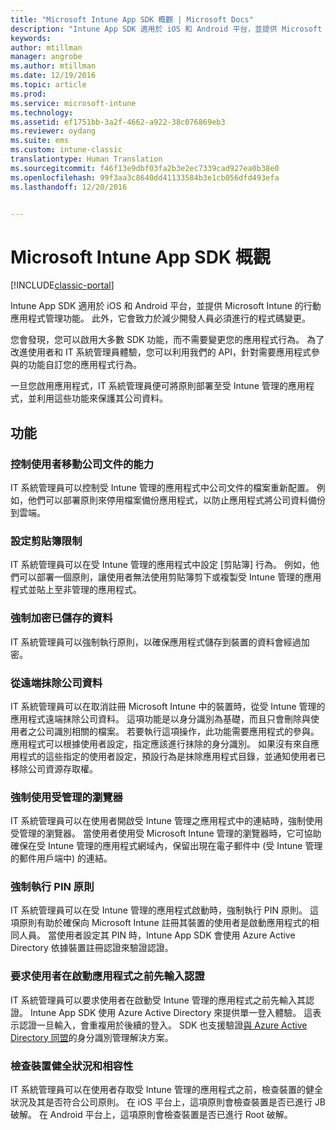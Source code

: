 ```yaml
---
title: "Microsoft Intune App SDK 概觀 | Microsoft Docs"
description: "Intune App SDK 適用於 iOS 和 Android 平台，並提供 Microsoft Intune 的行動應用程式管理功能。"
keywords: 
author: mtillman
manager: angrobe
ms.author: mtillman
ms.date: 12/19/2016
ms.topic: article
ms.prod: 
ms.service: microsoft-intune
ms.technology: 
ms.assetid: ef1751bb-3a2f-4662-a922-38c076869eb3
ms.reviewer: oydang
ms.suite: ems
ms.custom: intune-classic
translationtype: Human Translation
ms.sourcegitcommit: f46f13e9dbf03fa2b3e2ec7339cad927ea0b38e0
ms.openlocfilehash: 99f3aa3c8640dd41133584b3e1cb056dfd493efa
ms.lasthandoff: 12/20/2016


---
```


# <a name="overview-of-the-microsoft-intune-app-sdk"></a>Microsoft Intune App SDK 概觀

[!INCLUDE[classic-portal](../includes/classic-portal.md)]

Intune App SDK 適用於 iOS 和 Android 平台，並提供 Microsoft Intune 的行動應用程式管理功能。 此外，它會致力於減少開發人員必須進行的程式碼變更。

您會發現，您可以啟用大多數 SDK 功能，而不需要變更您的應用程式行為。 為了改進使用者和 IT 系統管理員體驗，您可以利用我們的 API，針對需要應用程式參與的功能自訂您的應用程式行為。

一旦您啟用應用程式，IT 系統管理員便可將原則部署至受 Intune 管理的應用程式，並利用這些功能來保護其公司資料。

## <a name="features"></a>功能
### <a name="control-users-ability-to-move-corporate-documents"></a>控制使用者移動公司文件的能力
IT 系統管理員可以控制受 Intune 管理的應用程式中公司文件的檔案重新配置。 例如，他們可以部署原則來停用檔案備份應用程式，以防止應用程式將公司資料備份到雲端。  

### <a name="configure-clipboard-restrictions"></a>設定剪貼簿限制
IT 系統管理員可以在受 Intune 管理的應用程式中設定 [剪貼簿] 行為。 例如，他們可以部署一個原則，讓使用者無法使用剪貼簿剪下或複製受 Intune 管理的應用程式並貼上至非管理的應用程式。

### <a name="enforce-encryption-on-saved-data"></a>強制加密已儲存的資料
IT 系統管理員可以強制執行原則，以確保應用程式儲存到裝置的資料會經過加密。

### <a name="remotely-wipe-corporate-data"></a>從遠端抹除公司資料
IT 系統管理員可以在取消註冊 Microsoft Intune 中的裝置時，從受 Intune 管理的應用程式遠端抹除公司資料。 這項功能是以身分識別為基礎，而且只會刪除與使用者之公司識別相關的檔案。 若要執行這項操作，此功能需要應用程式的參與。 應用程式可以根據使用者設定，指定應該進行抹除的身分識別。 如果沒有來自應用程式的這些指定的使用者設定，預設行為是抹除應用程式目錄，並通知使用者已移除公司資源存取權。

### <a name="enforce-the-use-of-a-managed-browser"></a>強制使用受管理的瀏覽器
IT 系統管理員可以在使用者開啟受 Intune 管理之應用程式中的連結時，強制使用受管理的瀏覽器。 當使用者使用受 Microsoft Intune 管理的瀏覽器時，它可協助確保在受 Intune 管理的應用程式網域內，保留出現在電子郵件中 (受 Intune 管理的郵件用戶端中) 的連結。

### <a name="enforce-a-pin-policy"></a>強制執行 PIN 原則
IT 系統管理員可以在受 Intune 管理的應用程式啟動時，強制執行 PIN 原則。 這項原則有助於確保向 Microsoft Intune 註冊其裝置的使用者是啟動應用程式的相同人員。 當使用者設定其 PIN 時，Intune App SDK 會使用 Azure Active Directory 依據裝置註冊認證來驗證認證。

### <a name="require-users-to-enter-credentials-before-they-can-start-apps"></a>要求使用者在啟動應用程式之前先輸入認證
IT 系統管理員可以要求使用者在啟動受 Intune 管理的應用程式之前先輸入其認證。 Intune App SDK 使用 Azure Active Directory 來提供單一登入體驗。 這表示認證一旦輸入，會重複用於後續的登入。 SDK 也支援驗證[與 Azure Active Directory 同盟](/active-directory/active-directory-aadconnect-federation-compatibility)的身分識別管理解決方案。

### <a name="check-device-health-and-compliance"></a>檢查裝置健全狀況和相容性
IT 系統管理員可以在使用者存取受 Intune 管理的應用程式之前，檢查裝置的健全狀況及其是否符合公司原則。 在 iOS 平台上，這項原則會檢查裝置是否已進行 JB 破解。 在 Android 平台上，這項原則會檢查裝置是否已進行 Root 破解。  

